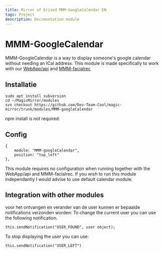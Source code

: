 ```yaml
---
title: Mirror of Erised MMM-GoogleCalendar EN
tags: Project
description: Documentation module
---
```


# MMM-GoogleCalendar

MMM-GoogleCalendar is a way to display someone's google calendar without needing an ICal address. This module is made specifically to work with our [WebApp/api](https://github.com/Dev-Team-Cool/magic-mirror/tree/develop/backend) and [MMM-facialrec](https://github.com/Dev-Team-Cool/magic-mirror/tree/develop/modules/MMM-facialrec)
## Installatie

```
sudo apt install subversion
cd ~/MagicMirror/modules
svn checkout https://github.com/Dev-Team-Cool/magic-mirror/trunk/modules/MMM-googleCalendar
```

npm install is not required.
## Config
```json=
{
    module: "MMM-googleCalendar",
    position: "top_left"
},
```
This module requires no configuration when running together with the WebApp/api and MMM-facialrec. If you wish to run this module independantly I would advise to use default calendar module.

## Integration with other modules
voor het ontvangen en verander van de user kunnen er bepaalde notifications verzonden worden:
To change the current user you can use the following notification.
```javascript=
this.sendNotification("USER_FOUND", user object);
```
To stop displaying the user you can use:
```javascript=
this.sendNotification("USER_LEFT")
```